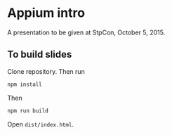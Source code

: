 # Appium intro

A presentation to be given at StpCon, October 5, 2015.

## To build slides

Clone repository. Then run

```bash
npm install
```

Then

```bash
npm run build
```

Open `dist/index.html`.
